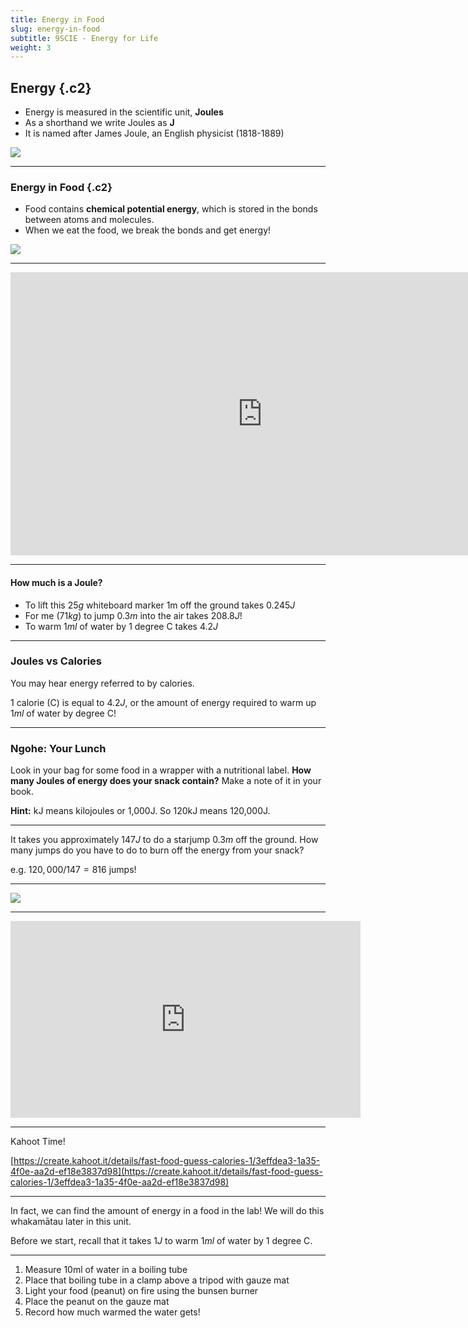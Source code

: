 ```yaml
---
title: Energy in Food
slug: energy-in-food
subtitle: 9SCIE - Energy for Life
weight: 3
---
```


## Energy {.c2}

- Energy is measured in the scientific unit, __Joules__
- As a shorthand we write Joules as __J__
- It is named after James Joule, an English physicist (1818-1889)

![](../assets/energy_in_food-joule.jpg)

---

### Energy in Food {.c2}

- Food contains __chemical potential energy__, which is stored in the bonds between atoms and molecules.
- When we eat the food, we break the bonds and get energy!

![](../assets/energy_in_food-nutritional-information.png)

---

<iframe width="806" height="453" src="https://www.youtube.com/embed/xyQY8a-ng6g" title="YouTube video player" frameborder="0" allow="accelerometer; autoplay; clipboard-write; encrypted-media; gyroscope; picture-in-picture" allowfullscreen></iframe>

---

#### How much is a Joule?

- To lift this $25g$ whiteboard marker 1m off the ground takes $0.245J$
- For me ($71kg$) to jump $0.3m$ into the air takes $208.8J$!
- To warm $1ml$ of water by 1 degree C takes $4.2J$

---

### Joules vs Calories

You may hear energy referred to by calories.

1 calorie (C) is equal to $4.2J$, or the amount of energy required to warm up $1ml$ of water by  degree C!
 
---

### Ngohe: Your Lunch

Look in your bag for some food in a wrapper with a nutritional label. __How many Joules of energy does your snack contain?__ Make a note of it in your book.

__Hint:__ kJ means kilojoules or 1,000J. So 120kJ means 120,000J.

---

It takes you approximately $147J$ to do a starjump $0.3m$ off the ground. How many jumps do you have to do to burn off the energy from your snack?

e.g. $120,000/147=816$ jumps!

 ---
 
 ![](../assets/energy_in_food-kilojoules-in-food.jpg)

---

<iframe width="560" height="315" src="https://www.youtube.com/embed/dZB7kzKUZlc" frameborder="0" allow="accelerometer; autoplay; encrypted-media; gyroscope; picture-in-picture" allowfullscreen></iframe>

---

Kahoot Time!

[https://create.kahoot.it/details/fast-food-guess-calories-1/3effdea3-1a35-4f0e-aa2d-ef18e3837d98](https://create.kahoot.it/details/fast-food-guess-calories-1/3effdea3-1a35-4f0e-aa2d-ef18e3837d98)

---
 
 In fact, we can find the amount of energy in a food in the lab! We will do this whakamātau later in this unit.
 
 Before we start, recall that it takes $1J$ to warm $1ml$ of water by 1 degree C.
 
---
 
 1. Measure 10ml of water in a boiling tube
 2. Place that boiling tube in a clamp above a tripod with gauze mat
 3. Light your food (peanut) on fire using the bunsen burner
 4. Place the peanut on the gauze mat
 5. Record how much warmed the water gets!
 